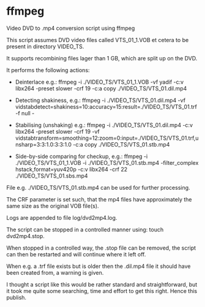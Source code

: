 # ffmpeg
Video DVD to .mp4 conversion script using ffmpeg

This script assumes DVD video files called VTS_01_1.VOB et cetera to be present in directory VIDEO_TS.

It supports recombining files lager than 1 GB, which are split up on the DVD.


It performs the following actions:

- Deinterlace e.g.: 
ffmpeg  -i ./VIDEO_TS/VTS_01_1.VOB  -vf yadif  -c:v libx264  -preset slower  -crf 19  -c:a copy  ./VIDEO_TS/VTS_01.dil.mp4

- Detecting shakiness, e.g.:
ffmpeg  -i ./VIDEO_TS/VTS_01.dil.mp4  -vf vidstabdetect=shakiness=10:accuracy=15:result=./VIDEO_TS/VTS_01.trf -f null -

- Stabilising (unshaking) e.g.:
ffmpeg  -i ./VIDEO_TS/VTS_01.dil.mp4  -c:v libx264  -preset slower  -crf 19  -vf vidstabtransform=smoothing=12:zoom=0:input=./VIDEO_TS/VTS_01.trf,unsharp=3:3:1.0:3:3:1.0  -c:a copy  ./VIDEO_TS/VTS_01.stb.mp4

- Side-by-side comparing for checkup, e.g.:
ffmpeg  -i ./VIDEO_TS/VTS_01_1.VOB  -i ./VIDEO_TS/VTS_01.stb.mp4  -filter_complex hstack,format=yuv420p  -c:v libx264  -crf 22  ./VIDEO_TS/VTS_01.sbs.mp4


File e.g. ./VIDEO_TS/VTS_01.stb.mp4 can be used for further processing.

The CRF parameter is set such, that the mp4 files have approximately the same size as the original VOB file(s).

Logs are appended to file log/dvd2mp4.log.

The script can be stopped in a controlled manner using: touch dvd2mp4.stop.

When stopped in a controlled way, the .stop file can be removed, the script can then be restarted and will continue where it left off.

When e.g. a .trf file exists but is older then the .dil.mp4 file it should have been created from, a warning is given.


I thought a script like this would be rather standard and straightforward, but it took me quite some searching, time and effort to get this right.
Hence this publish.
